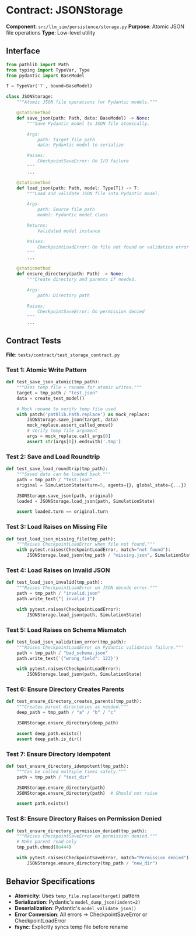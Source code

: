 # Contract: JSONStorage

**Component**: `src/llm_sim/persistence/storage.py`
**Purpose**: Atomic JSON file operations
**Type**: Low-level utility

## Interface

```python
from pathlib import Path
from typing import TypeVar, Type
from pydantic import BaseModel

T = TypeVar('T', bound=BaseModel)

class JSONStorage:
    """Atomic JSON file operations for Pydantic models."""

    @staticmethod
    def save_json(path: Path, data: BaseModel) -> None:
        """Save Pydantic model to JSON file atomically.

        Args:
            path: Target file path
            data: Pydantic model to serialize

        Raises:
            CheckpointSaveError: On I/O failure
        """
        ...

    @staticmethod
    def load_json(path: Path, model: Type[T]) -> T:
        """Load and validate JSON file into Pydantic model.

        Args:
            path: Source file path
            model: Pydantic model class

        Returns:
            Validated model instance

        Raises:
            CheckpointLoadError: On file not found or validation error
        """
        ...

    @staticmethod
    def ensure_directory(path: Path) -> None:
        """Create directory and parents if needed.

        Args:
            path: Directory path

        Raises:
            CheckpointSaveError: On permission denied
        """
        ...
```

## Contract Tests

**File**: `tests/contract/test_storage_contract.py`

### Test 1: Atomic Write Pattern
```python
def test_save_json_atomic(tmp_path):
    """Uses temp file + rename for atomic writes."""
    target = tmp_path / "test.json"
    data = create_test_model()

    # Mock rename to verify temp file used
    with patch('pathlib.Path.replace') as mock_replace:
        JSONStorage.save_json(target, data)
        mock_replace.assert_called_once()
        # Verify temp file argument
        args = mock_replace.call_args[0]
        assert str(args[0]).endswith('.tmp')
```

### Test 2: Save and Load Roundtrip
```python
def test_save_load_roundtrip(tmp_path):
    """Saved data can be loaded back."""
    path = tmp_path / "test.json"
    original = SimulationState(turn=5, agents={}, global_state={...})

    JSONStorage.save_json(path, original)
    loaded = JSONStorage.load_json(path, SimulationState)

    assert loaded.turn == original.turn
```

### Test 3: Load Raises on Missing File
```python
def test_load_json_missing_file(tmp_path):
    """Raises CheckpointLoadError when file not found."""
    with pytest.raises(CheckpointLoadError, match="not found"):
        JSONStorage.load_json(tmp_path / "missing.json", SimulationState)
```

### Test 4: Load Raises on Invalid JSON
```python
def test_load_json_invalid(tmp_path):
    """Raises CheckpointLoadError on JSON decode error."""
    path = tmp_path / "invalid.json"
    path.write_text("{ invalid }")

    with pytest.raises(CheckpointLoadError):
        JSONStorage.load_json(path, SimulationState)
```

### Test 5: Load Raises on Schema Mismatch
```python
def test_load_json_validation_error(tmp_path):
    """Raises CheckpointLoadError on Pydantic validation failure."""
    path = tmp_path / "bad_schema.json"
    path.write_text('{"wrong_field": 123}')

    with pytest.raises(CheckpointLoadError):
        JSONStorage.load_json(path, SimulationState)
```

### Test 6: Ensure Directory Creates Parents
```python
def test_ensure_directory_creates_parents(tmp_path):
    """Creates parent directories as needed."""
    deep_path = tmp_path / "a" / "b" / "c"

    JSONStorage.ensure_directory(deep_path)

    assert deep_path.exists()
    assert deep_path.is_dir()
```

### Test 7: Ensure Directory Idempotent
```python
def test_ensure_directory_idempotent(tmp_path):
    """Can be called multiple times safely."""
    path = tmp_path / "test_dir"

    JSONStorage.ensure_directory(path)
    JSONStorage.ensure_directory(path)  # Should not raise

    assert path.exists()
```

### Test 8: Ensure Directory Raises on Permission Denied
```python
def test_ensure_directory_permission_denied(tmp_path):
    """Raises CheckpointSaveError on permission denied."""
    # Make parent read-only
    tmp_path.chmod(0o444)

    with pytest.raises(CheckpointSaveError, match="Permission denied"):
        JSONStorage.ensure_directory(tmp_path / "new_dir")
```

## Behavior Specifications

- **Atomicity**: Uses `temp_file.replace(target)` pattern
- **Serialization**: Pydantic's `model_dump_json(indent=2)`
- **Deserialization**: Pydantic's `model_validate_json()`
- **Error Conversion**: All errors → CheckpointSaveError or CheckpointLoadError
- **fsync**: Explicitly syncs temp file before rename
